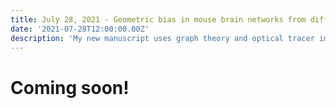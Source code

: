 ```yaml
---
title: July 28, 2021 - Geometric bias in mouse brain networks from diffusion MRI
date: '2021-07-28T12:00:00.00Z'
description: 'My new manuscript uses graph theory and optical tracer imaging to show that many properties of structural mouse brain networks measured with diffusion MRI can be largely explained through their spatial embedding alone, revealing geometric biases in diffusion tractography.'
---
```


# Coming soon!
